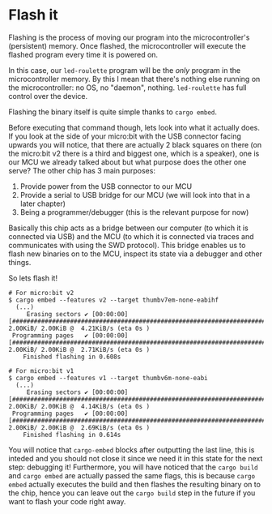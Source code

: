 # Flash it

Flashing is the process of moving our program into the microcontroller's (persistent) memory. Once
flashed, the microcontroller will execute the flashed program every time it is powered on.

In this case, our `led-roulette` program will be the *only* program in the microcontroller memory.
By this I mean that there's nothing else running on the microcontroller: no OS, no "daemon",
nothing. `led-roulette` has full control over the device.

Flashing the binary itself is quite simple thanks to `cargo embed`.

Before executing that command though, lets look into what it actually does. If you look at the side of your micro:bit
with the USB connector facing upwards you will notice, that there are actually 2 black squares on there
(on the micro:bit v2 there is a third and biggest one, which is a speaker), one is our MCU
we already talked about but what purpose does the other one serve? The other chip has 3 main purposes:

1. Provide power from the USB connector to our MCU
2. Provide a serial to USB bridge for our MCU (we will look into that in a later chapter)
3. Being a programmer/debugger (this is the relevant purpose for now)

Basically this chip acts as a bridge between our computer (to which it is connected via USB) and the MCU (to which it is
connected via traces and communicates with using the SWD protocol). This bridge enables us to flash new binaries on to
the MCU, inspect its state via a debugger and other things.

So lets flash it!

```console
# For micro:bit v2
$ cargo embed --features v2 --target thumbv7em-none-eabihf
  (...)
     Erasing sectors ✔ [00:00:00] [####################################################################################################################################################]  2.00KiB/ 2.00KiB @  4.21KiB/s (eta 0s )
 Programming pages   ✔ [00:00:00] [####################################################################################################################################################]  2.00KiB/ 2.00KiB @  2.71KiB/s (eta 0s )
    Finished flashing in 0.608s

# For micro:bit v1
$ cargo embed --features v1 --target thumbv6m-none-eabi
  (...)
     Erasing sectors ✔ [00:00:00] [####################################################################################################################################################]  2.00KiB/ 2.00KiB @  4.14KiB/s (eta 0s )
 Programming pages   ✔ [00:00:00] [####################################################################################################################################################]  2.00KiB/ 2.00KiB @  2.69KiB/s (eta 0s )
    Finished flashing in 0.614s
```


You will notice that `cargo-embed` blocks after outputting the last line, this is inteded and you should not close it
since we need it in this state for the next step: debugging it! Furthermore, you will have noticed that the `cargo build`
and `cargo embed` are actually passed the same flags, this is because `cargo embed` actually executes the build and then
flashes the resulting binary on to the chip, hence you can leave out the `cargo build` step in the future if you
want to flash your code right away.
